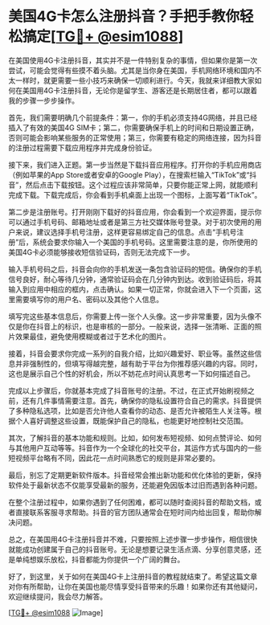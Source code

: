 # 美国4G卡怎么注册抖音？手把手教你轻松搞定[[TG💪+ @esim1088](https://t.me/s/esim1088)]

在美国使用4G卡注册抖音，其实并不是一件特别复杂的事情，但如果你是第一次尝试，可能会觉得有些摸不着头脑。尤其是当你身在美国，手机网络环境和国内不太一样时，就更需要一些小技巧来确保一切顺利进行。今天，我就来详细教大家如何在美国用4G卡注册抖音，无论你是留学生、游客还是长期居住者，都可以跟着我的步骤一步步操作。

首先，我们需要明确几个前提条件：第一，你的手机必须支持4G网络，并且已经插入了有效的美国4G SIM卡；第二，你需要确保手机上的时间和日期设置正确，否则可能会影响某些服务的正常使用；第三，你需要有稳定的网络连接，因为抖音的注册过程需要下载应用程序并完成身份验证。

接下来，我们进入正题。第一步当然是下载抖音应用程序。打开你的手机应用商店（例如苹果的App Store或者安卓的Google Play），在搜索栏输入“TikTok”或“抖音”，然后点击下载按钮。这个过程应该非常简单，只要你能正常上网，就能顺利完成下载。下载完成后，你会看到手机桌面上出现一个图标，上面写着“TikTok”。

第二步是注册账号。打开刚刚下载好的抖音应用，你会看到一个欢迎界面，提示你可以通过手机号码、邮箱地址或者是第三方社交媒体账号登录。对于初次使用的用户来说，建议选择手机号注册，这样更容易绑定自己的信息。点击“手机号注册”后，系统会要求你输入一个美国的手机号码。这里需要注意的是，你所使用的美国4G卡必须能够接收短信验证码，否则无法完成下一步。

输入手机号码之后，抖音会向你的手机发送一条包含验证码的短信。确保你的手机信号良好，耐心等待几分钟，通常验证码会在几分钟内到达。收到验证码后，将其输入到应用中相应的框内，点击确认。如果一切正常，你就会进入下一个页面，这里需要填写你的用户名、密码以及其他个人信息。

填写完这些基本信息后，你需要上传一张个人头像。这一步非常重要，因为头像不仅是你在抖音上的标识，也是审核的一部分。一般来说，选择一张清晰、正面的照片效果最佳，避免使用模糊或者过于艺术化的图片。

接着，抖音会要求你完成一系列的自我介绍，比如兴趣爱好、职业等。虽然这些信息并非强制性的，但填写得越完整，越有助于平台为你推荐感兴趣的内容。同时，这也是展示自己个性的好机会，所以不妨花点时间认真思考一下如何描述自己。

完成以上步骤后，你就基本完成了抖音账号的注册。不过，在正式开始刷视频之前，还有几件事情需要注意。首先，确保你的隐私设置符合自己的需求。抖音提供了多种隐私选项，比如是否允许他人查看你的动态、是否允许被陌生人关注等。根据个人喜好调整这些设置，既能保护自己的隐私，也能更好地控制社交范围。

其次，了解抖音的基本功能和规则。比如，如何发布短视频、如何点赞评论、如何与其他用户互动等等。抖音作为一个全球化的社交平台，其运作方式与国内的一些短视频平台略有不同，因此花一点时间熟悉它的规则是非常必要的。

最后，别忘了定期更新软件版本。抖音经常会推出新功能和优化体验的更新，保持软件处于最新状态不仅能享受最新的服务，还能避免因版本过旧而遇到各种问题。

在整个注册过程中，如果你遇到了任何困难，都可以随时查阅抖音的帮助文档，或者直接联系客服寻求帮助。抖音的官方团队通常会在短时间内给出回复，帮助你解决问题。

总之，在美国用4G卡注册抖音并不难，只要按照上述步骤一步步操作，相信很快就能成功创建属于自己的抖音账号。无论是想要记录生活点滴、分享创意灵感，还是单纯想娱乐放松，抖音都能为你提供一个广阔的舞台。

好了，到这里，关于如何在美国4G卡上注册抖音的教程就结束了。希望这篇文章对你有所帮助，让你在美国也能尽情享受抖音带来的乐趣！如果你还有其他疑问，欢迎继续提问，我会尽力解答。

[[TG💪+ @esim1088](https://t.me/s/esim1088) ![Image](https://i.postimg.cc/4NQfJmqS/Snipaste-2025-05-13-00-14-12.png)]